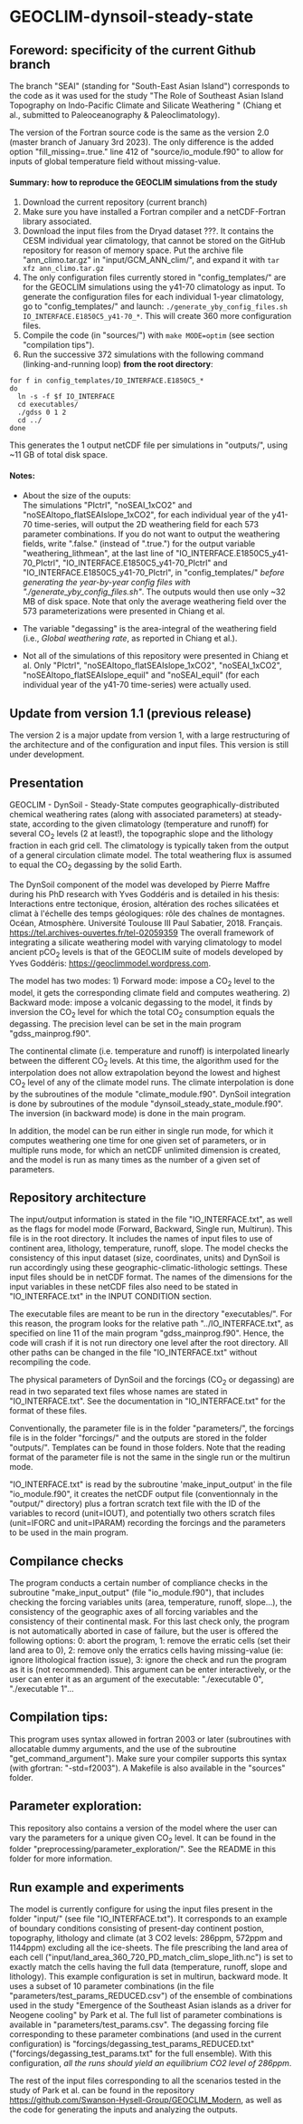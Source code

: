# GEOCLIM-dynsoil-steady-state

## Foreword: specificity of the current Github branch
The branch "SEAI" (standing for "South-East Asian Island") corresponds to the code as it was used for the study "The Role of Southeast Asian Island Topography on Indo-Pacific Climate and Silicate Weathering " (Chiang et al., submitted to Paleoceanography & Paleoclimatology).

The version of the Fortran source code is the same as the version 2.0 (master branch of January 3rd 2023).
The only difference is the added option "fill_missing=.true." line 412 of "source/io_module.f90" to allow for inputs of global temperature field without missing-value.

#### Summary: how to reproduce the GEOCLIM simulations from the study
1. Download the current repository (current branch)
2. Make sure you have installed a Fortran compiler and a netCDF-Fortran library associated.
3. Download the input files from the Dryad dataset ???.
   It contains the CESM individual year climatology, that cannot be stored on the GitHub repository for reason of memory space.
   Put the archive file "ann_climo.tar.gz" in "input/GCM_ANN_clim/", and expand it with `tar xfz ann_climo.tar.gz`
4. The only configuration files currently stored in "config_templates/" are for the GEOCLIM simulations using the y41-70 climatology as input.
   To generate the configuration files for each individual 1-year climatology, go to "config_templates/" and launch: `./generate_yby_config_files.sh IO_INTERFACE.E1850C5_y41-70_*`.
   This will create 360 more configuration files.
5. Compile the code (in "sources/") with `make MODE=optim` (see section "compilation tips").
6. Run the successive 372 simulations with the following command (linking-and-running loop) **from the root directory**:
```
for f in config_templates/IO_INTERFACE.E1850C5_*
do
  ln -s -f $f IO_INTERFACE
  cd executables/
  ./gdss 0 1 2
  cd ../
done
```
This generates the 1 output netCDF file per simulations in "outputs/", using ~11 GB of total disk space.

#### Notes:
* About the size of the ouputs:  
The simulations "PIctrl", "noSEAI_1xCO2" and "noSEAItopo_flatSEAIslope_1xCO2", for each individual year of the y41-70 time-series, will output the 2D weathering field for each 573 parameter combinations.
If you do not want to output the weathering fields, write ".false." (instead of ".true.") for the output variable "weathering_lithmean", at the last line of "IO_INTERFACE.E1850C5_y41-70_PIctrl", "IO_INTERFACE.E1850C5_y41-70_PIctrl" and "IO_INTERFACE.E1850C5_y41-70_PIctrl", in "config_templates/" *before generating the year-by-year config files with "./generate_yby_config_files.sh"*.
The outputs would then use only ~32 MB of disk space.
Note that only the average weathering field over the 573 parameterizations were presented in Chiang et al.

* The variable "degassing" is the area-integral of the weathering field (i.e., *Global weathering rate*, as reported in Chiang et al.).

* Not all of the simulations of this repository were presented in Chiang et al.
Only "PIctrl", "noSEAItopo_flatSEAIslope_1xCO2", "noSEAI_1xCO2", "noSEAItopo_flatSEAIslope_equil" and "noSEAI_equil" (for each individual year of the y41-70 time-series) were actually used.


## Update from version 1.1 (previous release)
The version 2 is a major update from version 1, with a large restructuring of the architecture and of the configuration and input files.
This version is still under development.

## Presentation
GEOCLIM - DynSoil - Steady-State computes geographically-distributed chemical weathering rates (along with associated parameters) at steady-state, according to the given climatology (temperature and runoff) for several CO<sub>2</sub> levels (2 at least!), the topographic slope and the lithology fraction in each grid cell. The climatology is typically taken from the output of a general circulation climate model. The total weathering flux is assumed to equal the CO<sub>2</sub> degassing by the solid Earth.

The DynSoil component of the model was developed by Pierre Maffre during his PhD research with Yves Goddéris and is detailed in his thesis: Interactions entre tectonique, érosion, altération des roches silicatées et climat à l'échelle des temps géologiques: rôle des chaînes de montagnes. Océan, Atmosphère. Université Toulouse III Paul Sabatier, 2018. Français. https://tel.archives-ouvertes.fr/tel-02059359
The overall framework of integrating a silicate weathering model with varying climatology to model ancient pCO<sub>2</sub> levels is that of the GEOCLIM suite of models developed by Yves Goddéris: https://geoclimmodel.wordpress.com.

The model has two modes:
	1) Forward mode: impose a CO<sub>2</sub> level to the model, it gets the corresponding climate field and computes weathering.
	2) Backward mode: impose a volcanic degassing to the model, it finds by inversion the CO<sub>2</sub> level for which the total CO<sub>2</sub> consumption equals the degassing. The precision level can be set in the main program "gdss_mainprog.f90".

The continental climate (i.e. temperature and runoff) is interpolated linearly between the different CO<sub>2</sub> levels. At this time, the algorithm used for the interpolation does not allow extrapolation beyond the lowest and highest CO<sub>2</sub> level of any of the climate model runs.
The climate interpolation is done by the subroutines of the module "climate_module.f90". DynSoil integration is done by subroutines of the module "dynsoil_steady_state_module.f90". The inversion (in backward mode) is done in the main program.

In addition, the model can be run either in single run mode, for which it computes weathering one time for one given set of parameters, or in multiple runs mode, for which an netCDF unlimited dimension is created, and the model is run as many times as the number of a given set of parameters.

## Repository architecture
The input/output information is stated in the file "IO_INTERFACE.txt", as well as the flags for model mode (Forward, Backward, Single run, Multirun). This file is in the root directory.
It includes the names of input files to use of continent area, lithology, temperature, runoff, slope. The model checks the consistency of this input dataset (size, coordinates, units) and DynSoil is run accordingly using these geographic-climatic-lithologic settings.
These input files should be in netCDF format. The names of the dimensions for the input variables in these netCDF files also need to be stated in "IO_INTERFACE.txt" in the INPUT CONDITION section.

The executable files are meant to be run in the directory "executables/". For this reason, the program looks for the relative path "../IO_INTERFACE.txt", as specified on line 11 of the main program "gdss_mainprog.f90". Hence, the code will crash if it is not run directory one level after the root directory. All other paths can be changed in the file "IO_INTERFACE.txt" without recompiling the code.

The physical parameters of DynSoil and the forcings (CO<sub>2</sub> or degassing) are read in two separated text files whose names are stated in "IO_INTERFACE.txt". See the documentation in "IO_INTERFACE.txt" for the format of these files.

Conventionally, the parameter file is in the folder "parameters/", the forcings file is in the folder "forcings/" and the outputs are stored in the folder "outputs/". Templates can be found in those folders. Note that the reading format of the parameter file is not the same in the single run or the multirun mode.

"IO_INTERFACE.txt" is read by the subroutine 'make_input_output' in the file "io_module.f90", it creates the netCDF output file (conventionnaly in the "output/" directory) plus a fortran scratch text file with the ID of the variables to record (unit=IOUT), and potentially two others scratch files (unit=IFORC and unit=IPARAM) recording the forcings and the parameters to be used in the main program.

## Compilance checks
The program conducts a certain number of compliance checks in the subroutine "make_input_output" (file "io_module.f90"), that includes checking the forcing variables units (area, temperature, runoff, slope...), the consistency of the geographic axes of all forcing variables and the consistency of their continental mask. For this last check only, the program is not automatically aborted in case of failure, but the user is offered the following options: 0: abort the program, 1: remove the erratic cells (set their land area to 0), 2: remove only the erratics cells having missing-value (ie: ignore lithological fraction issue), 3: ignore the check and run the program as it is (not recommended). This argument can be enter interactively, or the user can enter it as an argument of the executable: "./executable 0", "./executable 1"...

## Compilation tips:
This program uses syntax allowed in fortran 2003 or later (subroutines with allocatable dummy arguments, and the use of the subroutine "get_command_argument"). Make sure your compiler supports this syntax (with gfortran: "-std=f2003").
A Makefile is also available in the "sources" folder.

## Parameter exploration:
This repository also contains a version of the model where the user can vary the parameters for a unique given CO<sub>2</sub> level. It can be found in the folder "preprocessing/parameter_exploration/". See the README in this folder for more information.

## Run example and experiments
The model is currently configure for using the input files present in the folder "input/" (see file "IO_INTERFACE.txt"). It corresponds to an example of boundary conditions consisting of present-day continent postion, topography, lithology and climate (at 3 CO2 levels: 286ppm, 572ppm and 1144ppm) excluding all the ice-sheets. The file prescribing the land area of each cell ("input/land_area_360_720_PD_match_clim_slope_lith.nc") is set to exactly match the cells having the full data (temperature, runoff, slope and lithology).
This example configuration is set in multirun, backward mode. It uses a subset of 10 parameter combinations (in the file "parameters/test_params_REDUCED.csv") of the ensemble of combinations used in the study "Emergence of the Southeast Asian islands as a driver for Neogene cooling" by Park et al. The full list of parameter combinations is available in "parameters/test_params.csv". The degassing forcing file corresponding to these parameter combinations (and used in the current configuration) is "forcings/degassing_test_params_REDUCED.txt" ("forcings/degassing_test_params.txt" for the full ensemble).
With this configuration, *all the runs should yield an equilibrium CO2 level of 286ppm*.

The rest of the input files corresponding to all the scenarios tested in the study of Park et al. can be found in the repository https://github.com/Swanson-Hysell-Group/GEOCLIM_Modern, as well as the code for generating the inputs and analyzing the outputs.
